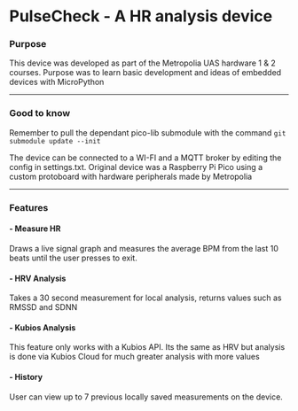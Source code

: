 
# PulseCheck - A HR analysis device

### Purpose
This device was developed as part of the Metropolia UAS hardware 1 & 2 courses. Purpose was to learn basic development and ideas of embedded devices with MicroPython

---
### Good to know
Remember to pull the dependant pico-lib submodule with the command `git submodule update --init`

The device can be connected to a WI-FI and a MQTT broker by editing the config in settings.txt. Original device was a Raspberry Pi Pico using a custom protoboard with hardware peripherals made by Metropolia

---
### Features

#### - Measure HR
Draws a live signal graph and measures the average BPM from the last 10 beats until the user presses to exit.

#### - HRV Analysis
Takes a 30 second measurement for local analysis, returns values such as RMSSD and SDNN

#### - Kubios Analysis
This feature only works with a Kubios API. Its the same as HRV but analysis is done via Kubios Cloud for much greater analysis with more values

#### - History
User can view up to 7 previous locally saved measurements on the device.
